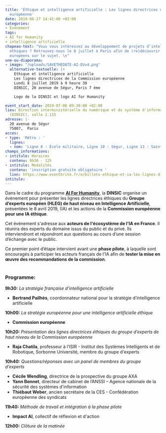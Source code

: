 ```yaml
---
title: 'Éthique et intelligence artificielle : Les lignes directrices de la Commission
  européenne'
date: 2019-06-27 14:41:00 +02:00
categories:
- Évènement
tags:
- AI for Humanity
- intelligence artificielle
chapeau-text: "Vous vous intéressez au développement de projets d’intelligence artificielle
  éthiques ? Retrouvez-nous le 8 juillet à Paris afin de (re)découvrir les travaux
  européens sur le sujet. \n"
une-ou-diaporama:
- image: "/uploads/SAVETHEDATE-AI-EUv4.png"
  alternative-textuelle: |+
    Ethique et intelligence artificielle
    Les lignes directrices de la Commission européenne
    Lundi 8 juillet 2019 à 9 heure 30
    DINSIC, 20 avenue de Ségur, Paris 7 ème

    Logo de la DINSIC et logo AI for Humanity

event_start_date: 2019-07-08 09:30:00 +02:00
lieu: Direction interministérielle du numérique et du système d'information de l'État
  (DINSIC), salle 2.115
adresse: |-
  20 avenue de Ségur
  75007,  Paris
acces:
- type: 'Métro : '
  lignes:
  - nom: 'Ligne 8 : École militaire, Ligne 10 : Ségur, Ligne 13 : Saint-François-Xavier'
champs_informations:
- intitule: Horaires
  contenu: 9h30 - 12h
- intitule: Modalités
  contenu: 'inscription gratuite obligatoire '
  lien: https://www.eventbrite.fr/e/billets-ethique-et-ia-les-lignes-directrices-de-la-commission-europeenne-62917916181
intitule: 
---
```


Dans le cadre du programme **[AI For Humanity](https://www.aiforhumanity.fr/)**, la **DINSIC** organise un évènement pour présenter les lignes directrices éthiques du **Groupe d’experts européen (HLEG) de haut niveau en Intelligence Artificielle**, présentées le 8 avril 2019, (IA) et les actions de la **Commission européenne pour une IA éthique**.

Cet évènement s'adresse aux **acteurs de l'écosystème de l'IA en France**. Il réunira des experts du domaine issus du public et du privé. Ils interviendront et répondront aux questions au cours d’une session d’échange avec le public.  

Ce premier point d’étape intervient avant une **phase pilote**, à laquelle sont encouragés à participer les acteurs français de l'IA afin de **tester la mise en œuvre des recommandations de la commission**.  
<br>
### Programme:

**9h30:** *La stratégie française d’intelligence artificielle*
 * **Bertrand Pailhès**, coordonnateur national pour la stratégie d’intelligence artificielle 


**10h00:** *La stratégie européenne pour une intelligence artificielle éthique*
 * **Commission européenne**


**10h20:** *Présentation des lignes directrices éthiques du groupe d’experts de haut niveau de la Commission européenne*
 * **Raja Chatila**, professeur à l’ISIR - Institut des Systèmes Intelligents et de Robotique, Sorbonne Université, membre du groupe d'experts


**10h40:** *Questions/réponses avec un panel de membres du groupe d'experts*
 * **Cécile Wendling**, directrice de la prospective du groupe AXA
 * **Yann Bonnet**, directeur de cabinet de l’ANSSI – Agence nationale de la sécurité des systèmes d'information
 * **Thiébaut Weber**, ancien secrétaire de la CES - Confédération européenne des syndicats


**11h40:** *Méthode de travail et intégration à la phase pilote* 
 * **Impact AI**, collectif de réflexion et d'action


**12h00:** *Clôture de la matinée* 




